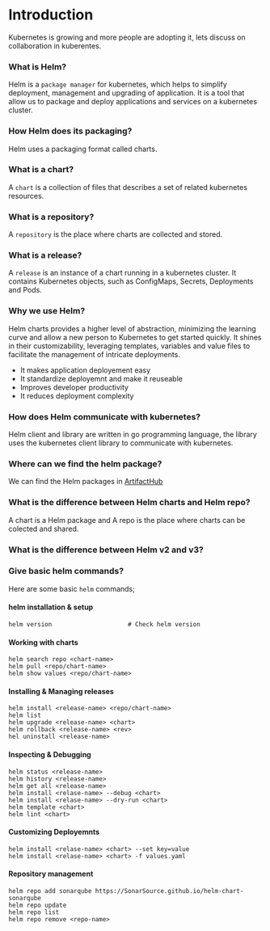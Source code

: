# Introduction
Kubernetes is growing and more people are adopting it, lets discuss on collaboration in kuberentes.

### What is Helm?
Helm is a `package manager` for kubernetes, which helps to simplify deployment, management and upgrading of application. It is a tool that allow us to package and deploy applications and services on a kubernetes cluster.

### How Helm does its packaging?
Helm uses a packaging format called charts.

### What is a chart?
A `chart` is a collection of files that describes a set of related kubernetes resources.

### What is a repository?
A `repository` is the place where charts are collected and stored.

### What is a release?
A `release` is an instance of a chart running in a kubernetes cluster. It contains Kubernetes objects, such as ConfigMaps, Secrets, Deployments and Pods.

### Why we use Helm?
Helm charts provides a higher level of abstraction, minimizing the learning curve and allow a new person to Kubernetes to get started quickly. It shines in their customizability, leveraging templates, variables and value files to facilitate the management of intricate deployments.
* It makes application deployement easy
* It standardize deployemnt and make it reuseable
* Improves developer productivity
* It reduces deployment complexity

### How does Helm communicate with kubernetes?
Helm client and library are written in go programming language, the library uses the kubernetes client library to communicate with kubernetes.

### Where can we find the helm package?
We can find the Helm packages in [ArtifactHub](https://artifacthub.io/)

### What is the difference between Helm charts and Helm repo?
A chart is a Helm package and A repo is the place where charts can be colected and shared.

### What is the difference between Helm v2 and v3?

### Give basic helm commands?
Here are some basic `helm` commands;
#### helm installation & setup
```unix
helm version                     # Check helm version
```
#### Working with charts
```
helm search repo <chart-name>
helm pull <repo/chart-name>
helm show values <repo/chart-name>
```
#### Installing & Managing releases
```
helm install <release-name> <repo/chart-name>
helm list
helm upgrade <release-name> <chart>
helm rollback <release-name> <rev>
hel uninstall <release-name>
```
#### Inspecting & Debugging 
```
helm status <release-name>
helm history <release-name>
helm get all <release-name>
helm install <relase-name> --debug <chart>
helm install <relase-name> --dry-run <chart>
helm template <chart>
helm lint <chart>
```

#### Customizing Deployemnts
```
helm install <relase-name> <chart> --set key=value
helm install <relase-name> <chart> -f values.yaml
```

#### Repository management
```
helm repo add sonarqube https://SonarSource.github.io/helm-chart-sonarqube
helm repo update
helm repo list
helm repo remove <repo-name>
```

